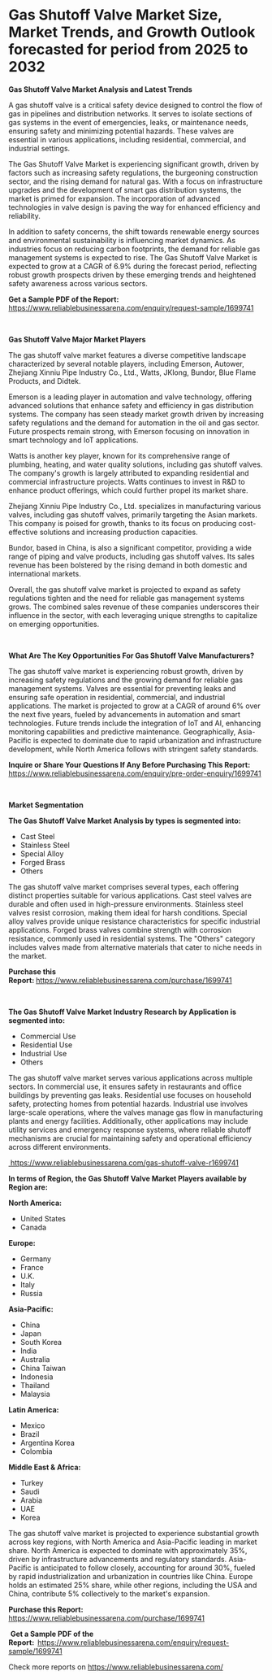 <p><h1>Gas Shutoff Valve Market Size, Market Trends, and Growth Outlook forecasted for period from 2025 to 2032</h1></p><p><strong>Gas Shutoff Valve Market Analysis and Latest Trends</strong></p>
<p><p>A gas shutoff valve is a critical safety device designed to control the flow of gas in pipelines and distribution networks. It serves to isolate sections of gas systems in the event of emergencies, leaks, or maintenance needs, ensuring safety and minimizing potential hazards. These valves are essential in various applications, including residential, commercial, and industrial settings.</p><p>The Gas Shutoff Valve Market is experiencing significant growth, driven by factors such as increasing safety regulations, the burgeoning construction sector, and the rising demand for natural gas. With a focus on infrastructure upgrades and the development of smart gas distribution systems, the market is primed for expansion. The incorporation of advanced technologies in valve design is paving the way for enhanced efficiency and reliability.</p><p>In addition to safety concerns, the shift towards renewable energy sources and environmental sustainability is influencing market dynamics. As industries focus on reducing carbon footprints, the demand for reliable gas management systems is expected to rise. The Gas Shutoff Valve Market is expected to grow at a CAGR of 6.9% during the forecast period, reflecting robust growth prospects driven by these emerging trends and heightened safety awareness across various sectors.</p></p>
<p><strong>Get a Sample PDF of the Report:&nbsp;</strong> <a href="https://www.reliablebusinessarena.com/enquiry/request-sample/1699741?utm_campaign=1871&utm_medium=2&utm_source=Github&utm_content=ia&utm_term=09012025&utm_id=gas-shutoff-valve">https://www.reliablebusinessarena.com/enquiry/request-sample/1699741</a></p>
<p>&nbsp;</p>
<p><strong>Gas Shutoff Valve Major Market Players</strong></p>
<p><p>The gas shutoff valve market features a diverse competitive landscape characterized by several notable players, including Emerson, Autower, Zhejiang Xinniu Pipe Industry Co., Ltd., Watts, JKlong, Bundor, Blue Flame Products, and Didtek. </p><p>Emerson is a leading player in automation and valve technology, offering advanced solutions that enhance safety and efficiency in gas distribution systems. The company has seen steady market growth driven by increasing safety regulations and the demand for automation in the oil and gas sector. Future prospects remain strong, with Emerson focusing on innovation in smart technology and IoT applications.</p><p>Watts is another key player, known for its comprehensive range of plumbing, heating, and water quality solutions, including gas shutoff valves. The company's growth is largely attributed to expanding residential and commercial infrastructure projects. Watts continues to invest in R&D to enhance product offerings, which could further propel its market share.</p><p>Zhejiang Xinniu Pipe Industry Co., Ltd. specializes in manufacturing various valves, including gas shutoff valves, primarily targeting the Asian markets. This company is poised for growth, thanks to its focus on producing cost-effective solutions and increasing production capacities.</p><p>Bundor, based in China, is also a significant competitor, providing a wide range of piping and valve products, including gas shutoff valves. Its sales revenue has been bolstered by the rising demand in both domestic and international markets. </p><p>Overall, the gas shutoff valve market is projected to expand as safety regulations tighten and the need for reliable gas management systems grows. The combined sales revenue of these companies underscores their influence in the sector, with each leveraging unique strengths to capitalize on emerging opportunities.</p></p>
<p>&nbsp;</p>
<p><strong>What Are The Key Opportunities For Gas Shutoff Valve Manufacturers?</strong></p>
<p><p>The gas shutoff valve market is experiencing robust growth, driven by increasing safety regulations and the growing demand for reliable gas management systems. Valves are essential for preventing leaks and ensuring safe operation in residential, commercial, and industrial applications. The market is projected to grow at a CAGR of around 6% over the next five years, fueled by advancements in automation and smart technologies. Future trends include the integration of IoT and AI, enhancing monitoring capabilities and predictive maintenance. Geographically, Asia-Pacific is expected to dominate due to rapid urbanization and infrastructure development, while North America follows with stringent safety standards.</p></p>
<p><strong>Inquire or Share Your Questions If Any Before Purchasing This Report:</strong> <a href="https://www.reliablebusinessarena.com/enquiry/pre-order-enquiry/1699741?utm_campaign=1871&utm_medium=2&utm_source=Github&utm_content=ia&utm_term=09012025&utm_id=gas-shutoff-valve">https://www.reliablebusinessarena.com/enquiry/pre-order-enquiry/1699741</a></p>
<p>&nbsp;</p>
<p><strong>Market Segmentation</strong></p>
<p><strong>The Gas Shutoff Valve Market Analysis by types is segmented into:</strong></p>
<p><ul><li>Cast Steel</li><li>Stainless Steel</li><li>Special Alloy</li><li>Forged Brass</li><li>Others</li></ul></p>
<p><p>The gas shutoff valve market comprises several types, each offering distinct properties suitable for various applications. Cast steel valves are durable and often used in high-pressure environments. Stainless steel valves resist corrosion, making them ideal for harsh conditions. Special alloy valves provide unique resistance characteristics for specific industrial applications. Forged brass valves combine strength with corrosion resistance, commonly used in residential systems. The "Others" category includes valves made from alternative materials that cater to niche needs in the market.</p></p>
<p><strong>Purchase this Report:&nbsp;</strong><a href="https://www.reliablebusinessarena.com/purchase/1699741?utm_campaign=1871&utm_medium=2&utm_source=Github&utm_content=ia&utm_term=09012025&utm_id=gas-shutoff-valve">https://www.reliablebusinessarena.com/purchase/1699741</a></p>
<p>&nbsp;</p>
<p><strong>The Gas Shutoff Valve Market Industry Research by Application is segmented into:</strong></p>
<p><ul><li>Commercial Use</li><li>Residential Use</li><li>Industrial Use</li><li>Others</li></ul></p>
<p><p>The gas shutoff valve market serves various applications across multiple sectors. In commercial use, it ensures safety in restaurants and office buildings by preventing gas leaks. Residential use focuses on household safety, protecting homes from potential hazards. Industrial use involves large-scale operations, where the valves manage gas flow in manufacturing plants and energy facilities. Additionally, other applications may include utility services and emergency response systems, where reliable shutoff mechanisms are crucial for maintaining safety and operational efficiency across different environments.</p></p>
<p><a href="https://www.reliablebusinessarena.com/gas-shutoff-valve-r1699741?utm_campaign=1871&utm_medium=2&utm_source=Github&utm_content=ia&utm_term=09012025&utm_id=gas-shutoff-valve">&nbsp;https://www.reliablebusinessarena.com/gas-shutoff-valve-r1699741</a></p>
<p><strong>In terms of Region, the Gas Shutoff Valve Market Players available by Region are:</strong></p>
<p>
    <p> <strong> North America: </strong>
        <ul>
            <li>United States</li>
            <li>Canada</li>
        </ul>
        </p> 
    <p> <strong> Europe: </strong>
        <ul>
            <li>Germany</li>
            <li>France</li>
            <li>U.K.</li>
            <li>Italy</li>
            <li>Russia</li>
        </ul>
        </p> 
    <p> <strong> Asia-Pacific: </strong>
        <ul>
            <li>China</li>
            <li>Japan</li>
            <li>South Korea</li>
            <li>India</li>
            <li>Australia</li>
            <li>China Taiwan</li>
            <li>Indonesia</li>
            <li>Thailand</li>
            <li>Malaysia</li>
        </ul>
        </p> 
    <p> <strong> Latin America: </strong>
        <ul>
            <li>Mexico</li>
            <li>Brazil</li>
            <li>Argentina Korea</li>
            <li>Colombia</li>
        </ul>
        </p> 
    <p> <strong> Middle East & Africa: </strong>
        <ul>
            <li>Turkey</li>
            <li>Saudi</li>
            <li>Arabia</li>
            <li>UAE</li>
            <li>Korea</li>
        </ul>
    </p>
    </p>
<p><p>The gas shutoff valve market is projected to experience substantial growth across key regions, with North America and Asia-Pacific leading in market share. North America is expected to dominate with approximately 35%, driven by infrastructure advancements and regulatory standards. Asia-Pacific is anticipated to follow closely, accounting for around 30%, fueled by rapid industrialization and urbanization in countries like China. Europe holds an estimated 25% share, while other regions, including the USA and China, contribute 5% collectively to the market's expansion.</p></p>
<p><strong>Purchase this Report: </strong><a href="https://www.reliablebusinessarena.com/purchase/1699741?utm_campaign=1871&utm_medium=2&utm_source=Github&utm_content=ia&utm_term=09012025&utm_id=gas-shutoff-valve">https://www.reliablebusinessarena.com/purchase/1699741</a></p>
<p>&nbsp;<strong>Get a Sample PDF of the Report:&nbsp;&nbsp;</strong><a href="https://www.reliablebusinessarena.com/enquiry/request-sample/1699741?utm_campaign=1871&utm_medium=2&utm_source=Github&utm_content=ia&utm_term=09012025&utm_id=gas-shutoff-valve">https://www.reliablebusinessarena.com/enquiry/request-sample/1699741</a></p>
<p><strong></strong></p>
<p>Check more reports on <a href="https://www.reliablebusinessarena.com/?utm_campaign=1871&utm_medium=2&utm_source=Github&utm_content=ia&utm_term=09012025&utm_id=gas-shutoff-valve">https://www.reliablebusinessarena.com/</a></p>